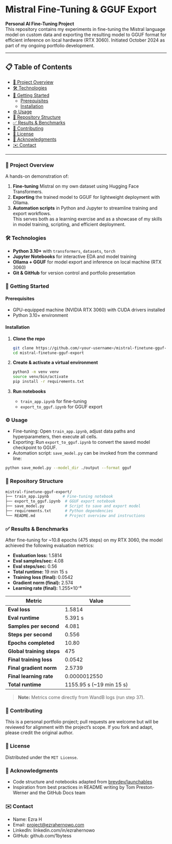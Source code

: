 # Mistral Fine-Tuning & GGUF Export

**Personal AI Fine-Tuning Project**  
This repository contains my experiments in fine-tuning the Mistral language model on custom data and exporting the resulting model to GGUF format for efficient inference on local hardware (RTX 3060). Initiated October 2024 as part of my ongoing portfolio development.

---

## 📋 Table of Contents
- [🎯 Project Overview](#-project-overview)
- [🛠 Technologies](#-technologies)
- [🚀 Getting Started](#-getting-started)
  - [Prerequisites](#prerequisites)
  - [Installation](#installation)
- [⚙️ Usage](#️-usage)
- [📂 Repository Structure](#-repository-structure)
- [✅ Results & Benchmarks](#-results--benchmarks)
- [🤝 Contributing](#-contributing)
- [📜 License](#-license)
- [🙏 Acknowledgments](#-acknowledgments)
- [✉️ Contact](#️-contact)

---

### 🎯 Project Overview
A hands-on demonstration of:
1. **Fine-tuning** Mistral on my own dataset using Hugging Face Transformers.  
2. **Exporting** the trained model to GGUF for lightweight deployment with Ollama.  
3. **Automation scripts** in Python and Jupyter to streamline training and export workflows.  
This serves both as a learning exercise and as a showcase of my skills in model training, scripting, and efficient deployment.

### 🛠 Technologies
- **Python 3.10+** with `transformers`, `datasets`, `torch`
- **Jupyter Notebooks** for interactive EDA and model training
- **Ollama + GGUF** for model export and inference on local machine (RTX 3060)
- **Git & GitHub** for version control and portfolio presentation

### 🚀 Getting Started

#### Prerequisites
- GPU-equipped machine (NVIDIA RTX 3060) with CUDA drivers installed  
- Python 3.10+ environment  

#### Installation
1. **Clone the repo**  
   ```bash
   git clone https://github.com/<your-username>/mistral-finetune-gguf-export.git
   cd mistral-finetune-gguf-export
   ```
   
2. **Create & activate a virtual environment**
   ```bash
   python3 -m venv venv
   source venv/bin/activate
   pip install -r requirements.txt
   ```
   
3. **Run notebooks**
   - `train_app.ipynb` for fine-tuning
   - `export_to_gguf.ipynb` for GGUF export 

### ⚙️ Usage
- Fine-tuning: Open `train_app.ipynb`, adjust data paths and hyperparameters, then execute all cells.
- Exporting: Run `export_to_gguf.ipynb` to convert the saved model checkpoint to GGUF.
- Automation script: `save_model.py` can be invoked from the command line:

```bash
python save_model.py --model_dir ./output --format gguf
```

### 📂 Repository Structure
```bash
mistral-finetune-gguf-export/
├── train_app.ipynb      # Fine-tuning notebook
├── export_to_gguf.ipynb  # GGUF export notebook
├── save_model.py         # Script to save and export model
├── requirements.txt      # Python dependencies
└── README.md             # Project overview and instructions
```

### ✅ Results & Benchmarks

After fine-tuning for ~10.8 epochs (475 steps) on my RTX 3060, the model achieved the following evaluation metrics:

- **Evaluation loss:** 1.5814  
- **Eval samples/sec:** 4.08  
- **Eval steps/sec:** 0.56  
- **Total runtime:** 19 min 15 s  
- **Training loss (final):** 0.0542  
- **Gradient norm (final):** 2.574  
- **Learning rate (final):** 1.255×10⁻⁶  

| Metric                     | Value                   |
|----------------------------|-------------------------|
| **Eval loss**              | 1.5814                  |
| **Eval runtime**           | 5.391 s                 |
| **Samples per second**     | 4.081                   |
| **Steps per second**       | 0.556                   |
| **Epochs completed**       | 10.80                   |
| **Global training steps**  | 475                     |
| **Final training loss**    | 0.0542                  |
| **Final gradient norm**    | 2.5739                  |
| **Final learning rate**    | 0.0000012550           |
| **Total runtime**          | 1155.95 s (~19 min 15 s) |

> **Note:** Metrics come directly from WandB logs (run step 37).  


### 🤝 Contributing
This is a personal portfolio project; pull requests are welcome but will be reviewed for alignment with the project’s scope. If you fork and adapt, please credit the original author.

### 📜 License
Distributed under the `MIT License`.

### 🙏 Acknowledgments
- Code structure and notebooks adapted from [brevdev/launchables](https://github.com/brevdev/launchables)
- Inspiration from best practices in README writing by Tom Preston-Werner and the GitHub Docs team 

### ✉️ Contact
- Name: Ezra H
- Email: project@ezrahernowo.com
- LinkedIn: linkedin.com/in/ezrahernowo
- GitHub: github.com/1bytess
